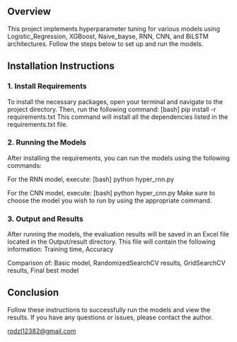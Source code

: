 
## Overview
This project implements hyperparameter tuning for various models using Logistic_Regression, XGBoost, Naive_bayse, RNN, CNN, and BiLSTM architectures. Follow the steps below to set up and run the models.

## Installation Instructions

### 1. Install Requirements

To install the necessary packages, open your terminal and navigate to the project directory. Then, run the following command:
[bash]
pip install -r requirements.txt
This command will install all the dependencies listed in the requirements.txt file.

### 2. Running the Models
After installing the requirements, you can run the models using the following commands:

For the RNN model, execute:
[bash]
python hyper_rnn.py

For the CNN model, execute:
[bash]
python hyper_cnn.py
Make sure to choose the model you wish to run by using the appropriate command.

### 3. Output and Results

After running the models, the evaluation results will be saved in an Excel file located in the Output/result directory. 
This file will contain the following information:
Training time, Accuracy

Comparison of:
Basic model, RandomizedSearchCV results, GridSearchCV results, Final best model

## Conclusion
Follow these instructions to successfully run the models and view the results. If you have any questions or issues, please contact the author.

rodzl12382@gmail.com